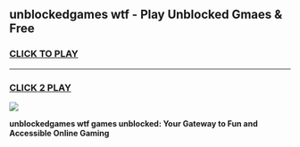 
## unblockedgames wtf - Play Unblocked Gmaes & Free
<h3>
<a href="https://news.freeplayer.one?title=unblockedgames_wtf&ref=16F">CLICK TO PLAY</a></h3>
<hr>

<h3>
<a href="https://news.freeplayer.one?title=unblockedgames_wtf&ref=16F">CLICK 2 PLAY</a>
  
</h3>

<a href="https://news.freeplayer.one?title=unblockedgames_wtf&ref=16F/"><img src="https://clearcache.store/games.png"></a>


**unblockedgames wtf games unblocked: Your Gateway to Fun and Accessible Online Gaming**
